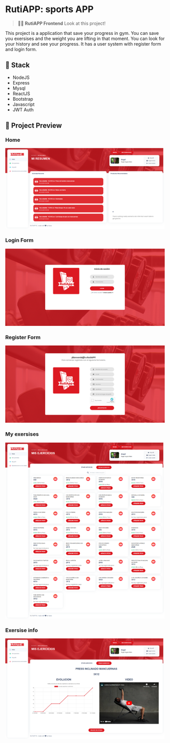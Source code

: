 # RutiAPP: sports APP

> 🧑‍🚀 **RutiAPP Frontend** Look at this project!

This project is a application that save your progress in gym. You can save you exersises and the weight you are lifting in that moment. You can look for your history and see your progress. It has a user system with register form and login form.

## 👀 Stack

- NodeJS
- Express
- Mysql
- ReactJS
- Bootstrap
- Javascript
- JWT Auth

## 🚀 Project Preview

### Home

![Home preview](https://github.com/rutiapp/rutiapp/blob/master/home.png?raw=true)

### Login Form

![Login form preview](https://github.com/rutiapp/rutiapp/blob/master/login.png?raw=true)

### Register Form

![Register form preview](https://github.com/rutiapp/rutiapp/blob/master/register.png?raw=true)

### My exersises

![My exersises preview](https://github.com/rutiapp/rutiapp/blob/master/ejercicios.png?raw=true)

### Exersise info

![Exersise preview](https://github.com/rutiapp/rutiapp/blob/master/exersise.png?raw=true)
